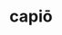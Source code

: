 ---
title: capiō
meaning: to take
ch: [24rv]
pos: verb
inf: capere
secondppstem: cap
infend: ere
thirdpp: cēpī
fourthpp: captus
conjugation: third
derivative: capture
---